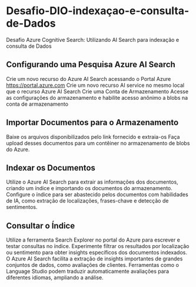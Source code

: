 # Desafio-DIO-indexaçao-e-consulta-de-Dados
 Desafio Azure Cognitive Search: Utilizando AI Search para indexação e consulta de Dados

## Configurando uma Pesquisa Azure AI Search

Crie um novo recurso do Azure AI Search acessando o Portal Azure https://portal.azure.com
Crie um novo recurso AI service no mesmo local que o recurso Azure AI Search
Crie uma Conta de Armazenamento
Acesse as configurações do armazenamento e habilite  acesso anônimo a blobs na conta de armazenamento

## Importar Documentos para o Armazenamento

Baixe os arquivos disponibilizados pelo link fornecido e extraia-os
Faça upload desses documentos para um contêiner no armazenamento de blobs do Azure.

## Indexar os Documentos

Utilize o Azure AI Search para extrair as informações dos documentos, criando um índice e importando os documentos do armazenamento.
Configure o índice para ser abastecido pelos documentos com habilidades de IA, como extração de localizações, frases-chave e detecção de sentimentos.

## Consultar o Índice

Utilize a ferramenta Search Explorer no portal do Azure para escrever e testar consultas no índice.
Experimente filtrar os resultados por localização ou sentimento para obter insights específicos dos documentos indexados.
O Azure AI Search facilita a extração de insights importantes de grandes conjuntos de dados, como avaliações de clientes. Ferramentas como o Language Studio podem traduzir automaticamente avaliações para diferentes idiomas, ampliando a análise.
